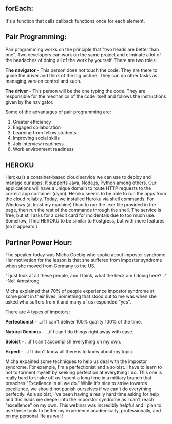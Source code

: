 ## forEach:

It's a function that calls callback functions once for each element.

## Pair Programming:

Pair programming works on the principle that "two heads are better than one".  Two developers can work on the same project and eliminate a lot of the headaches of doing all of the work by yourself.  There are two roles:

**The navigator** - This person does not touch the code.  They are there to guide the driver and think of the big picture.  They can do other tasks as managing version control and such.

**The driver** - This person will be the one typing the code.  They are responsible for the mechanics of the code itself and follows the instructions given by the navigator.

Some of the advantages of pair programming are:

1. Greater efficiency
1. Engaged collaboration
1. Learning from fellow students
1. Improving social skills
1. Job interview readiness
1. Work environment readiness

## HEROKU

Heroku is a container-based cloud service we can use to deploy and manage our apps.  It supports Java, Node.js, Python among others.  Our applications will have a unique domain to route HTTP requests to the correct app container (dyno).  Heroku seems to be able to run the apps from the cloud reliably.  Today, we installed Heroku via shell commands.  For Windows (at least my machine) I had to run the .exe file provided in the page, then run the rest of the commands through the shell.  The service is free, but still asks for a credit card for incidentals due to too much use.  Somehow, I find HEROKU to be similar to Postgress, but with more features (so it appears.)

## Partner Power Hour:

The speaker today was Micha Goebig who spoke about imposter syndrome.  Her motivation for the lesson is that she suffered from imposter syndrome when she moved from Germany to the US.  

"I just look at all these people, and I think, what the heck am I doing here?..." -Neil Armstrong

Micha explained that 70% of people experience impostor syndrome at some point in their lives.  Something that stood out to me was when she asked who suffers from it and many of us responded "yes".  

There are 4 types of impotors:

**Perfectionist** - ...if I can't deliver 100% quality 100% of the time.

**Natural Genious** - ...if I can't do things right away with ease.

**Soloist** - ...if I can't accomplish everything on my own.

**Expert** - ...if I don't know all there is to know about my topic.

Micha expained some techniques to help us deal with the impostor syndrome.  For example, I'm a perfectionist and a soloist.  I have to learn to not to torment myself by seeking perfection at everything I do.  This one is really hard to shake off as I spent a long time in a military branch that preaches "Excellence in all we do."  While it's nice to strive towards excellence, we should not punish ourselves if we can't do everything perfectly.  As a soloist, I've been having a really hard time asking for help and this leads me deeper into the imporstor syndrome as I can't reach "excellence" on my own.  This webinar was incredibly helpful and I plan to use these tools to better my experience academically, professionally, and on my personal life as well!
